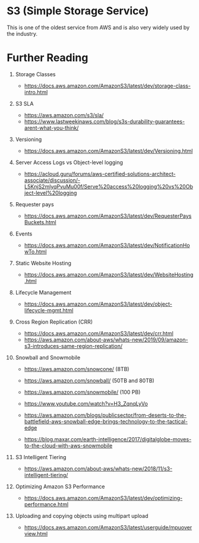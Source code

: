 # S3 (Simple Storage Service)

This is one of the oldest service from AWS and is also very widely used by the industry.

# Further Reading

1. Storage Classes
    - https://docs.aws.amazon.com/AmazonS3/latest/dev/storage-class-intro.html

1. S3 SLA
    - https://aws.amazon.com/s3/sla/
    - https://www.lastweekinaws.com/blog/s3s-durability-guarantees-arent-what-you-think/

1. Versioning
    - https://docs.aws.amazon.com/AmazonS3/latest/dev/Versioning.html

1. Server Access Logs vs Object-level logging
    - https://acloud.guru/forums/aws-certified-solutions-architect-associate/discussion/-L5KnjS2mlyqPvuMu00f/Serve%20access%20logging%20vs%20Object-level%20logging

1. Requester pays
    - https://docs.aws.amazon.com/AmazonS3/latest/dev/RequesterPaysBuckets.html

1. Events
    - https://docs.aws.amazon.com/AmazonS3/latest/dev/NotificationHowTo.html

1. Static Website Hosting
    - https://docs.aws.amazon.com/AmazonS3/latest/dev/WebsiteHosting.html

1. Lifecycle Management
    - https://docs.aws.amazon.com/AmazonS3/latest/dev/object-lifecycle-mgmt.html

1. Cross Region Replication (CRR)
    - https://docs.aws.amazon.com/AmazonS3/latest/dev/crr.html
    - https://aws.amazon.com/about-aws/whats-new/2019/09/amazon-s3-introduces-same-region-replication/

1. Snowball and Snowmobile
    - https://aws.amazon.com/snowcone/ (8TB)
    - https://aws.amazon.com/snowball/ (50TB and 80TB)
    - https://aws.amazon.com/snowmobile/ (100 PB)

    - https://www.youtube.com/watch?v=H3_ZqnqLyVo
    - https://aws.amazon.com/blogs/publicsector/from-deserts-to-the-battlefield-aws-snowball-edge-brings-technology-to-the-tactical-edge
    - https://blog.maxar.com/earth-intelligence/2017/digitalglobe-moves-to-the-cloud-with-aws-snowmobile

1. S3 Intelligent Tiering
    - https://aws.amazon.com/about-aws/whats-new/2018/11/s3-intelligent-tiering/

1. Optimizing Amazon S3 Performance
    - https://docs.aws.amazon.com/AmazonS3/latest/dev/optimizing-performance.html

1. Uploading and copying objects using multipart upload
    - https://docs.aws.amazon.com/AmazonS3/latest/userguide/mpuoverview.html